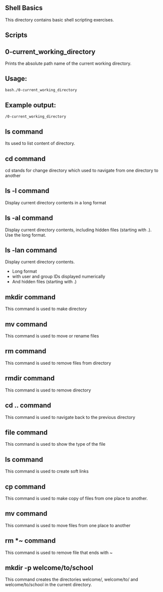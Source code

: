 ## Shell Basics
This directory contains basic shell scripting exercises.
## Scripts
## 0-current_working_directory
Prints the absolute path name of the current working directory.
## Usage:
```bash
bash./0-current_working_directory
```
## Example output:
```bash
/0-current_working_directory
```
## ls command
Its used to list content of directory.
## cd command
cd stands for change directory which used to navigate from one directory to another
## ls -l command
Display current directory contents in a long format
## ls -al command
Display current directory contents, including hidden files (starting with .). Use the long format.
## ls -lan command
Display current directory contents.

- Long format
- with user and group IDs displayed numerically
- And hidden files (starting with .)
## mkdir command
This command is used to make directory
## mv command
This command is used to move or rename files
## rm command
This command is used to remove files from directory
## rmdir command
This command is used to remove directory
## cd .. command
This command is used to navigate back to the previous directory
## file command
This command is used to show the type of the file
## ls command
This command is used to create soft links
## cp command
This command is used to make copy of files from one place to another.
## mv command 
This command is used to move files from one place to another
## rm *~ command
This command is used to remove file that ends with ~
## mkdir -p welcome/to/school
This command creates the directories welcome/, welcome/to/ and welcome/to/school in the current directory.
